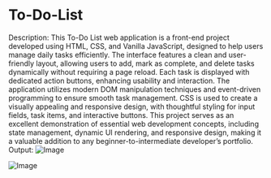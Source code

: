 # To-Do-List
Description:
This To-Do List web application is a front-end project developed using HTML, CSS, and Vanilla JavaScript, designed to help users manage daily tasks efficiently. The interface features a clean and user-friendly layout, allowing users to add, mark as complete, and delete tasks dynamically without requiring a page reload. Each task is displayed with dedicated action buttons, enhancing usability and interaction.
The application utilizes modern DOM manipulation techniques and event-driven programming to ensure smooth task management. CSS is used to create a visually appealing and responsive design, with thoughtful styling for input fields, task items, and interactive buttons. This project serves as an excellent demonstration of essential web development concepts, including state management, dynamic UI rendering, and responsive design, making it a valuable addition to any beginner-to-intermediate developer’s portfolio.
Output:
![Image](https://github.com/user-attachments/assets/be15d59c-7423-4d03-938e-49f8db4cd57b)

![Image](https://github.com/user-attachments/assets/4c031b07-6b91-443d-b87e-381f6086c1f6)
